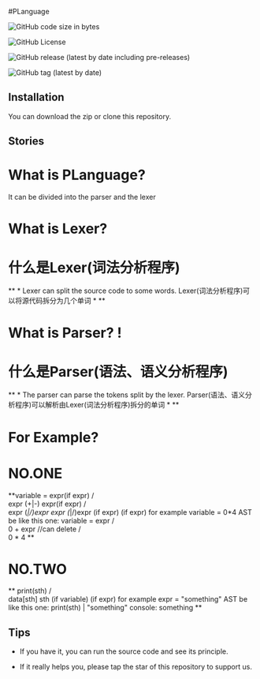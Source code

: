 #PLanguage

![GitHub code size in bytes](https://img.shields.io/github/languages/code-size/Mhc-Inc/PLanguage)

![GitHub License](https://img.shields.io/github/license/Mhc-Inc/PLanguage)

![GitHub release (latest by date including pre-releases)](https://img.shields.io/github/v/release/Mhc-Inc/PLanguage?include_prereleases)

![GitHub tag (latest by date)](https://img.shields.io/github/v/tag/Mhc-Inc/PLanguage.svg)

Installation
---------------

You can download the zip or clone this repository.

Stories
---------------

# What is PLanguage?

It can be divided into the parser and the lexer

# What is Lexer?
# 什么是Lexer(词法分析程序)
**
*
Lexer can split the source code to some words.
Lexer(词法分析程序)可以将源代码拆分为几个单词
*
**

# What is Parser? !
# 什么是Parser(语法、语义分析程序)
**
*
The parser can parse the tokens split by the lexer.
Parser(语法、语义分析程序)可以解析由Lexer(词法分析程序)拆分的单词
*
**

# For Example?

# NO.ONE
**variable = expr(if expr)
            /    \
      expr (+|-) expr(if expr)
      /             \
expr (*|/)expr      expr (*|/)expr
(if expr)           (if expr)
for example variable = 0*4
AST be like this one:
variable = expr
         /    \
        0 + expr //can delete
           /   \
          0 *   4 **
          
# NO.TWO
**
print(sth)
    /    \
data[sth]   sth
(if variable) (if expr)
for example expr = "something"
AST be like this one:
print(sth)
       |
       "something"
console:
       something
**

Tips
-------

-  If you have it, you can run the source code and see its principle.

-  If it really helps you, please tap the star of this repository to support us.
